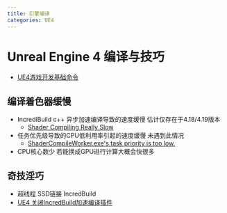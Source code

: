 ```yaml
---
title: 引擎编译
categories: UE4
---
```


# Unreal Engine 4 编译与技巧

- [UE4游戏开发基础命令](https://www.cnblogs.com/kekec/p/8684068.html)

## 编译着色器缓慢

- IncrediBuild c++ 异步加速编译导致的速度缓慢	估计仅存在于4.18/4.19版本
  - [Shader Compiling Really Slow](https://answers.unrealengine.com/questions/790929/shader-compiling-really-slow.html)
- 任务优先级导致的CPU低利用率引起的速度缓慢 未遇到此情况
  - [ShaderCompileWorker.exe's task priority is too low.](https://answers.unrealengine.com/questions/735848/shadercompileworkerexes-task-priority-is-too-low.html)
- CPU核心数少 若能换成GPU进行计算大概会快很多

## 奇技淫巧

- 超线程 SSD链接 IncredBuild
- [UE4 关闭IncredBuild加速编译插件](https://blog.csdn.net/qq_21153225/article/details/88119400)

